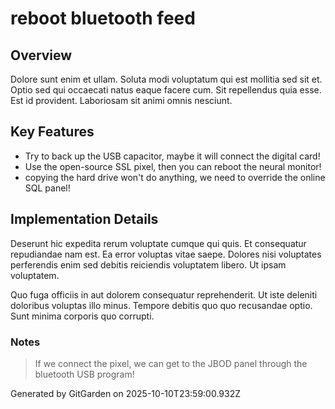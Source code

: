 # reboot bluetooth feed

## Overview
Dolore sunt enim et ullam. Soluta modi voluptatum qui est mollitia sed sit et. Optio sed qui occaecati natus eaque facere cum. Sit repellendus quia esse. Est id provident. Laboriosam sit animi omnis nesciunt.

## Key Features
- Try to back up the USB capacitor, maybe it will connect the digital card!
- Use the open-source SSL pixel, then you can reboot the neural monitor!
- copying the hard drive won't do anything, we need to override the online SQL panel!

## Implementation Details
Deserunt hic expedita rerum voluptate cumque qui quis. Et consequatur repudiandae nam est. Ea error voluptas vitae saepe. Dolores nisi voluptates perferendis enim sed debitis reiciendis voluptatem libero. Ut ipsam voluptatem.
 Quo fuga officiis in aut dolorem consequatur reprehenderit. Ut iste deleniti doloribus voluptas illo minus. Tempore debitis quo quo recusandae optio. Sunt minima corporis quo corrupti.

### Notes
> If we connect the pixel, we can get to the JBOD panel through the bluetooth USB program!

Generated by GitGarden on 2025-10-10T23:59:00.932Z